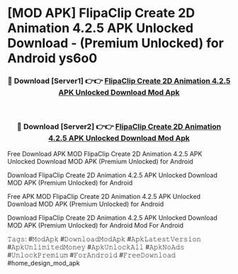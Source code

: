 # [MOD APK] FlipaClip Create 2D Animation 4.2.5 APK Unlocked Download - (Premium Unlocked) for Android ys6o0



<div align="center">
<h3>🔴 Download [Server1] 👉👉 <a href="https://momento.my/?title=FlipaClip_Create_2D_Animation_4.2.5_APK_Unlocked_Download">FlipaClip Create 2D Animation 4.2.5 APK Unlocked Download Mod Apk</a></h3><br>

<h3>🔴 Download [Server2] 👉👉 <a href="https://momento.my/?title=FlipaClip_Create_2D_Animation_4.2.5_APK_Unlocked_Download">FlipaClip Create 2D Animation 4.2.5 APK Unlocked Download Mod Apk</a></h3>
</div>



Free Download APK MOD FlipaClip Create 2D Animation 4.2.5 APK Unlocked Download MOD APK (Premium Unlocked) for Android

Download FlipaClip Create 2D Animation 4.2.5 APK Unlocked Download MOD APK (Premium Unlocked) for Android

Free APK MOD FlipaClip Create 2D Animation 4.2.5 APK Unlocked Download MOD APK (Premium Unlocked) for Android

Download FlipaClip Create 2D Animation 4.2.5 APK Unlocked Download MOD APK (Premium Unlocked) for Android Mod For Android

𝚃𝚊𝚐𝚜: #𝙼𝚘𝚍𝙰𝚙𝚔 #𝙳𝚘𝚠𝚗𝚕𝚘𝚊𝚍𝙼𝚘𝚍𝙰𝚙𝚔 #𝙰𝚙𝚔𝙻𝚊𝚝𝚎𝚜𝚝𝚅𝚎𝚛𝚜𝚒𝚘𝚗 #𝙰𝚙𝚔𝚄𝚗𝚕𝚒𝚖𝚒𝚝𝚎𝚍𝙼𝚘𝚗𝚎𝚢 #𝙰𝚙𝚔𝚄𝚗𝚕𝚘𝚌𝚔𝙰𝚕𝚕 #𝙰𝚙𝚔𝙽𝚘𝙰𝚍𝚜 #𝚄𝚗𝚕𝚘𝚌𝚔𝙿𝚛𝚎𝚖𝚒𝚞𝚖 #𝙵𝚘𝚛𝙰𝚗𝚍𝚛𝚘𝚒𝚍 #𝙵𝚛𝚎𝚎𝙳𝚘𝚠𝚗𝚕𝚘𝚊𝚍 #home_design_mod_apk
